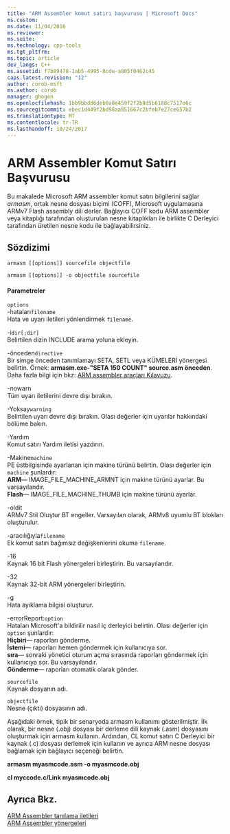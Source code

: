 ```yaml
---
title: "ARM Assembler komut satırı başvurusu | Microsoft Docs"
ms.custom: 
ms.date: 11/04/2016
ms.reviewer: 
ms.suite: 
ms.technology: cpp-tools
ms.tgt_pltfrm: 
ms.topic: article
dev_langs: C++
ms.assetid: f7b89478-1ab5-4995-8cde-a805f0462c45
caps.latest.revision: "12"
author: corob-msft
ms.author: corob
manager: ghogen
ms.openlocfilehash: 1bb9bbdd6deb0a8e459f2f2b8d5b6188c7517e6c
ms.sourcegitcommit: ebec1d449f2bd98aa851667c2bfeb7e27ce657b2
ms.translationtype: MT
ms.contentlocale: tr-TR
ms.lasthandoff: 10/24/2017
---
```

# <a name="arm-assembler-command-line-reference"></a>ARM Assembler Komut Satırı Başvurusu
Bu makalede Microsoft ARM assembler komut satırı bilgilerini sağlar *armasm*, ortak nesne dosyası biçimi (COFF), Microsoft uygulamasına ARMv7 Flash assembly dili derler. Bağlayıcı COFF kodu ARM assembler veya kitaplığı tarafından oluşturulan nesne kitaplıkları ile birlikte C Derleyici tarafından üretilen nesne kodu ile bağlayabilirsiniz.  
  
## <a name="syntax"></a>Sözdizimi  
  
```  
armasm [[options]] sourcefile objectfile  
```  
  
```  
armasm [[options]] -o objectfile sourcefile  
```  
  
#### <a name="parameters"></a>Parametreler  
 `options`  
 -hataları`filename`  
 Hata ve uyarı iletileri yönlendirmek `filename`.  
  
 -i`dir[;dir]`  
 Belirtilen dizin INCLUDE arama yoluna ekleyin.  
  
 -önceden`directive`  
 Bir simge önceden tanımlamayı SETA, SETL veya KÜMELERİ yönergesi belirtin. Örnek: **armasm.exe-"SETA 150 COUNT" source.asm önceden**. Daha fazla bilgi için bkz: [ARM assembler araçları Kılavuzu](http://go.microsoft.com/fwlink/?LinkId=246102).  
  
 -nowarn  
 Tüm uyarı iletilerini devre dışı bırakın.  
  
 -Yoksay`warning`  
 Belirtilen uyarı devre dışı bırakın. Olası değerler için uyarılar hakkındaki bölüme bakın.  
  
 -Yardım  
 Komut satırı Yardım iletisi yazdırın.  
  
 -Makine`machine`  
 PE üstbilgisinde ayarlanan için makine türünü belirtin.  Olası değerler için `machine` şunlardır:  
**ARM**— IMAGE_FILE_MACHINE_ARMNT için makine türünü ayarlar. Bu varsayılandır.   
**Flash**— IMAGE_FILE_MACHINE_THUMB için makine türünü ayarlar.  
  
 -oldit  
 ARMv7 Stil Oluştur BT engeller.  Varsayılan olarak, ARMv8 uyumlu BT blokları oluşturulur.  
  
 -aracılığıyla`filename`  
 Ek komut satırı bağımsız değişkenlerini okuma `filename`.  
  
 -16  
 Kaynak 16 bit Flash yönergeleri birleştirin.  Bu varsayılandır.  
  
 -32  
 Kaynak 32-bit ARM yönergeleri birleştirin.  
  
 -g  
 Hata ayıklama bilgisi oluşturur.  
  
 -errorReport:`option`  
 Hataları Microsoft'a bildirilir nasıl iç derleyici belirtin.  Olası değerler için `option` şunlardır:   
**Hiçbiri**— raporları gönderme.   
**İstemi**— raporları hemen göndermek için kullanıcıya sor.   
**sıra**— sonraki yönetici oturum açma sırasında raporları göndermek için kullanıcıya sor. Bu varsayılandır.   
**Gönderme**— raporları otomatik olarak gönder.  
  
 `sourcefile`  
 Kaynak dosyanın adı.  
  
 `objectfile`  
 Nesne (çıktı) dosyasının adı.  
  
 Aşağıdaki örnek, tipik bir senaryoda armasm kullanımı gösterilmiştir. İlk olarak, bir nesne (.obj) dosyası bir derleme dili kaynak (.asm) dosyasını oluşturmak için armasm kullanın. Ardından, CL komut satırı C Derleyici bir kaynak (.c) dosyası derlemek için kullanın ve ayrıca ARM nesne dosyası bağlamak için bağlayıcı seçeneği belirtin.  
  
 **armasm myasmcode.asm -o myasmcode.obj**  
  
 **cl myccode.c/Link myasmcode.obj**  
  
## <a name="see-also"></a>Ayrıca Bkz.  
 [ARM Assembler tanılama iletileri](../../assembler/arm/arm-assembler-diagnostic-messages.md)   
 [ARM Assembler yönergeleri](../../assembler/arm/arm-assembler-directives.md)